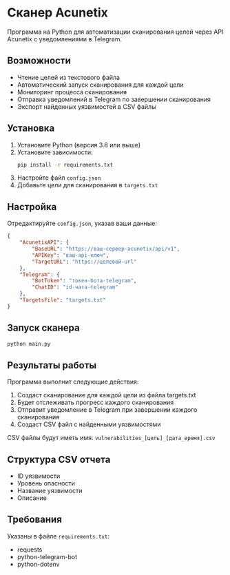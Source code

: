 # Сканер Acunetix

Программа на Python для автоматизации сканирования целей через API Acunetix с уведомлениями в Telegram.

## Возможности

- Чтение целей из текстового файла
- Автоматический запуск сканирования для каждой цели
- Мониторинг процесса сканирования
- Отправка уведомлений в Telegram по завершении сканирования
- Экспорт найденных уязвимостей в CSV файлы

## Установка

1. Установите Python (версия 3.8 или выше)
2. Установите зависимости:
   ```bash
   pip install -r requirements.txt
   ```
3. Настройте файл `config.json`
4. Добавьте цели для сканирования в `targets.txt`

## Настройка

Отредактируйте `config.json`, указав ваши данные:
```json
{
    "AcunetixAPI": {
        "BaseURL": "https://ваш-сервер-acunetix/api/v1",
        "APIKey": "ваш-api-ключ",
        "TargetURL": "https://целевой-url"
    },
    "Telegram": {
        "BotToken": "токен-бота-telegram",
        "ChatID": "id-чата-telegram"
    },
    "TargetsFile": "targets.txt"
}
```

## Запуск сканера

```bash
python main.py
```

## Результаты работы

Программа выполнит следующие действия:
1. Создаст сканирование для каждой цели из файла targets.txt
2. Будет отслеживать прогресс каждого сканирования
3. Отправит уведомление в Telegram при завершении каждого сканирования
4. Создаст CSV файл с найденными уязвимостями

CSV файлы будут иметь имя: `vulnerabilities_[цель]_[дата_время].csv`

## Структура CSV отчета

- ID уязвимости
- Уровень опасности
- Название уязвимости
- Описание

## Требования

Указаны в файле `requirements.txt`:
- requests
- python-telegram-bot
- python-dotenv
